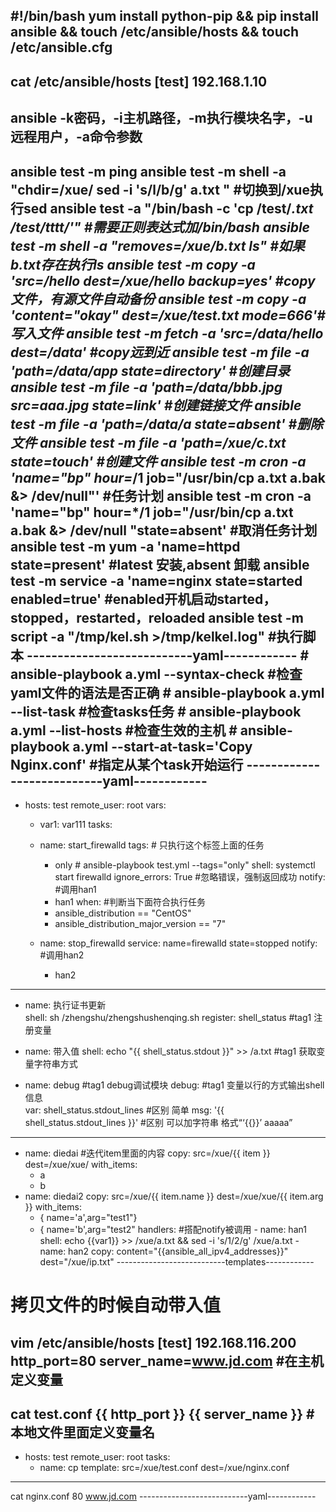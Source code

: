 #!/bin/bash
yum install python-pip && pip install ansible && touch /etc/ansible/hosts && touch /etc/ansible.cfg
---------------------------------------
cat /etc/ansible/hosts
[test]
192.168.1.10
---------------------------------------
ansible -k密码，-i主机路径，-m执行模块名字，-u远程用户，-a命令参数
---------------------------------------
ansible test -m ping
ansible test -m shell -a "chdir=/xue/ sed -i 's/l/b/g' a.txt " 		#切换到/xue执行sed
ansible test -a "/bin/bash -c 'cp /test/*.txt /test/tttt/'"		#需要正则表达式加/bin/bash
ansible test -m shell -a "removes=/xue/b.txt  ls"					#如果b.txt存在执行ls
ansible test -m copy -a 'src=/hello dest=/xue/hello backup=yes'		#copy文件，有源文件自动备份
ansible test -m copy -a 'content="okay" dest=/xue/test.txt mode=666'#写入文件
ansible test -m fetch -a 'src=/data/hello dest=/data'				#copy远到近
ansible test -m file -a 'path=/data/app state=directory'			#创建目录
ansible test -m file -a 'path=/data/bbb.jpg src=aaa.jpg state=link'	#创建链接文件
ansible test -m file -a 'path=/data/a state=absent'					#删除文件
ansible test -m file -a 'path=/xue/c.txt state=touch'				#创建文件
ansible test -m cron -a 'name="bp" hour=*/1 job="/usr/bin/cp a.txt a.bak &> /dev/null"'		#任务计划
ansible test -m cron -a 'name="bp" hour=*/1 job="/usr/bin/cp a.txt a.bak &> /dev/null "state=absent' #取消任务计划
ansible test -m yum -a 'name=httpd state=present' 					#latest 安装,absent 卸载
ansible test -m service -a 'name=nginx state=started enabled=true'	#enabled开机启动started，stopped，restarted，reloaded
ansible test -m script -a "/tmp/kel.sh >/tmp/kelkel.log"            #执行脚本
---------------------------yaml------------
    # ansible-playbook a.yml --syntax-check    #检查yaml文件的语法是否正确
    # ansible-playbook a.yml --list-task       #检查tasks任务
    # ansible-playbook a.yml --list-hosts      #检查生效的主机
    # ansible-playbook a.yml --start-at-task='Copy Nginx.conf'     #指定从某个task开始运行
---------------------------yaml------------
---
- hosts: test
  remote_user: root
  vars:
    - var1: var111
  tasks:
   - name:  start_firewalld
     tags:                                          # 只执行这个标签上面的任务
      - only                                        # ansible-playbook test.yml --tags="only" 
     shell: systemctl start firewalld
     ignore_errors: True                            #忽略错误，强制返回成功
     notify:										#调用han1
       - han1
     when: 											#判断当下面符合执行任务
       - ansible_distribution == "CentOS"
       - ansible_distribution_major_version == "7"
   
   - name:  stop_firewalld
     service: name=firewalld state=stopped
     notify:                                        #调用han2
       - han2
-----------------------------------------------------------------------------------------------       
   - name: 执行证书更新       
     shell: sh /zhengshu/zhengshushenqing.sh
     register: shell_status                        #tag1 注册变量

   - name: 带入值
     shell: echo "{{ shell_status.stdout }}" >> /a.txt  #tag1 获取变量字符串方式
   - name: debug                                    #tag1 debug调试模块
     debug:                                         #tag1 变量以行的方式输出shell信息   
        var: shell_status.stdout_lines              #区别 简单
        msg: '{{ shell_status.stdout_lines }}'      #区别 可以加字符串 格式“‘{{}}’ aaaaa”

 ---------------------------------------------------------------------------------------------
   - name: diedai                                   #迭代item里面的内容
     copy: src=/xue/{{ item }} dest=/xue/xue/
     with_items:
       - a 
       - b
   - name: diedai2
     copy: src=/xue/{{ item.name }} dest=/xue/xue/{{ item.arg }}
     with_items:
       - { name='a',arg="test1"}
       - { name='b',arg="test2"
  handlers:            #搭配notify被调用
    - name: han1
      shell:  echo {{var1}} >> /xue/a.txt && sed -i 's/1/2/g' /xue/a.txt
    - name: han2
      copy: content="{{ansible_all_ipv4_addresses}}" dest="/xue/ip.txt"
---------------------------templates------------
# 拷贝文件的时候自动带入值
vim /etc/ansible/hosts 
[test]
192.168.116.200 http_port=80 server_name=www.jd.com  #在主机定义变量
-----------
cat test.conf
{{ http_port }} {{ server_name }}  #本地文件里面定义变量名
-----------
- hosts: test
  remote_user: root
  tasks:
    - name: cp
      template: src=/xue/test.conf dest=/xue/nginx.conf 
-----------
cat nginx.conf
80  www.jd.com
---------------------------yaml------------
